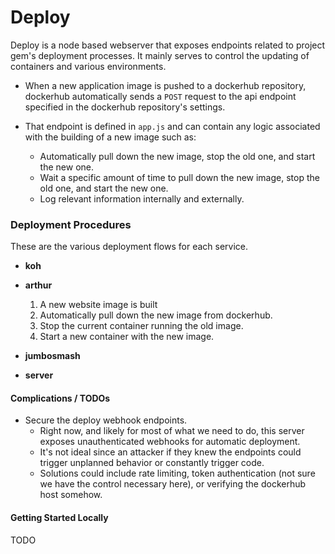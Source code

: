 # Deploy

Deploy is a node based webserver that exposes endpoints related to project gem's deployment processes. It mainly serves to control the updating of containers and various environments.

* When a new application image is pushed to a dockerhub repository, dockerhub automatically sends a `POST` request to the api endpoint specified in the dockerhub repository's settings.

* That endpoint is defined in `app.js` and can contain any logic associated with the building of a new image such as:
  * Automatically pull down the new image, stop the old one, and start the new one.  
  * Wait a specific amount of time to pull down the new image, stop the old one, and start the new one.
  * Log relevant information internally and externally.

### Deployment Procedures

These are the various deployment flows for each service.

* **koh**

* **arthur**
  1. A new website image is built
  2. Automatically pull down the new image from dockerhub.
  3. Stop the current container running the old image.
  4. Start a new container with the new image.

* **jumbosmash**

* **server**

#### Complications / TODOs

* Secure the deploy webhook endpoints.
  * Right now, and likely for most of what we need to do, this server exposes unauthenticated webhooks for automatic deployment.
  * It's not ideal since an attacker if they knew the endpoints could trigger unplanned behavior or constantly trigger code.
  * Solutions could include rate limiting, token authentication (not sure we have the control necessary here), or verifying the dockerhub host somehow.

#### Getting Started Locally
TODO
